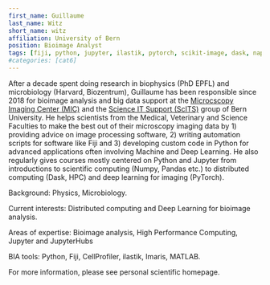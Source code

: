 ```yaml
---
first_name: Guillaume
last_name: Witz
short_name: witz
affiliation: University of Bern
position: Bioimage Analyst
tags: [fiji, python, jupyter, ilastik, pytorch, scikit-image, dask, napari]
#categories: [cat6]
---
```


After a decade spent doing research in biophysics (PhD EPFL) and microbiology (Harvard, Biozentrum), Guillaume has been responsible since 2018 for bioimage analysis and big data support at the [Microcscopy Imaging Center (MIC)](https://www.mic.unibe.ch/) and the [Science IT Support (ScITS)](https://www.scits.unibe.ch/) group of Bern University. He helps scientists from the Medical, Veterinary and Science Faculties to make the best out of their microscopy imaging data by 1) providing advice on image processing software, 2) writing automation scripts for software like Fiji and 3) developing custom code in Python for advanced applications often involving Machine and Deep Learning. He also regularly gives courses mostly centered on Python and Jupyter from introductions to scientific computing (Numpy, Pandas etc.) to distributed computing (Dask, HPC) and deep learning for imaging (PyTorch). 

Background: Physics, Microbiology.

Current interests: Distributed computing and Deep Learning for bioimage analysis.

Areas of expertise: Bioimage analysis, High Performance Computing, Jupyter and JupyterHubs

BIA tools: Python, Fiji, CellProfiler, ilastik, Imaris, MATLAB.

For more information, please see personal scientific homepage.
